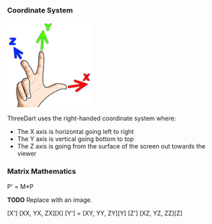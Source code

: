 ### Coordinate System
[![Right-handed Coordinate System](../../../resources/RightHand.png)](https://en.wikipedia.org/wiki/Cartesian_coordinate_system#In_three_dimensions)

ThreeDart uses the right-handed coordinate system where:
 - The X axis is horizontal going left to right
 - The Y axis is vertical going bottom to top
 - The Z axis is going from the surface of the screen out towards the viewer

### Matrix Mathematics

  P' = M*P

  **TODO** Replace with an image.

  [X']   [XX, YX, ZX][X]
  [Y'] = [XY, YY, ZY][Y]
  [Z']   [XZ, YZ, ZZ][Z]
